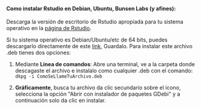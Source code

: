 #### Como instalar Rstudio en Debian, Ubuntu, Bunsen Labs (y afines):

Descarga la versión de escritorio de Rstudio apropiada para tu sistema operativo en la [ página de Rstudio](https://www.rstudio.com/products/rstudio/download/).   


Si tu sistema operativo es Debian/Ubuntu/etc de  64 bits, puedes descargarlo directamente de este [link](https://download1.rstudio.org/rstudio-1.1.383-amd64.deb),  Guardalo. Para instalar este archivo .deb tienes dos opciones:

1. Mediante **Línea de comandos**: Abre una terminal, ve a la carpeta donde descagaste el archivo e instalalo como cualquier .deb con el comando:  ```dkpg -i ComoSeLlameTuArchivo.deb ```

2. **Gráficamente**, busca tu archivo da clic secundario sobre el ícono, selecciona la opción "Abrir con instalador de paquetes GDebi" y a continuación solo da clic en instalar. 
